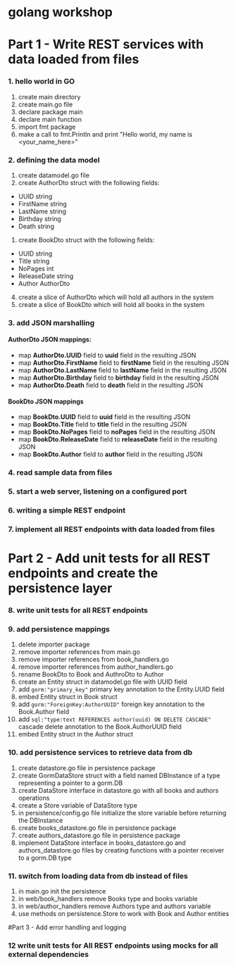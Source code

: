 # golang workshop

# Part 1 - Write REST services with data loaded from files
### 1. hello world in GO
1. create main directory
1. create main.go file
1. declare package main
1. declare main function
1. import fmt package
1. make a call to fmt.Println and print "Hello world, my name is <your_name_here>"
### 2. defining the data model
1. create datamodel.go file
1. create AuthorDto struct with the following fields:
 - UUID string
 - FirstName string
 - LastName string
 - Birthday string
 - Death string
1. create BookDto struct with the following fields:
- UUID string
- Title string
- NoPages int
- ReleaseDate string
- Author AuthorDto
4. create a slice of AuthorDto which will hold all authors in the system
5. create a slice of BookDto which will hold all books in the system
### 3. add JSON marshalling
#### AuthorDto JSON mappings:
* map **AuthorDto.UUID** field to **uuid** field in the resulting JSON
* map **AuthorDto.FirstName** field to **firstName** field in the resulting JSON
* map **AuthorDto.LastName** field to **lastName** field in the resulting JSON
* map **AuthorDto.Birthday** field to **birthday** field in the resulting JSON
* map **AuthorDto.Death** field to **death** field in the resulting JSON
#### BookDto JSON mappings
* map **BookDto.UUID** field to **uuid** field in the resulting JSON
* map **BookDto.Title** field to **title** field in the resulting JSON
* map **BookDto.NoPages** field to **noPages** field in the resulting JSON
* map **BookDto.ReleaseDate** field to **releaseDate** field in the resulting JSON
* map **BookDto.Author** field to **author** field in the resulting JSON
### 4. read sample data from files
### 5. start a web server, listening on a configured port
### 6. writing a simple REST endpoint
### 7. implement all REST endpoints with data loaded from files

# Part 2 - Add unit tests for all REST endpoints and create the persistence layer
### 8. write unit tests for all REST endpoints
### 9. add persistence mappings
1. delete importer package
1. remove importer references from main.go
1. remove importer references from book_handlers.go
1. remove importer references from author_handlers.go
1. rename BookDto to Book and AuthroDto to Author
1. create an Entity struct in datamodel.go file with UUID field
1. add `gorm:"primary_key"` primary key annotation to the Entity.UUID field
1. embed Entity struct in Book struct
1. add `gorm:"ForeignKey:AuthorUUID"` foreign key annotation to the Book.Author field
1. add `sql:"type:text REFERENCES author(uuid) ON DELETE CASCADE"` cascade delete annotation to the Book.AuthorUUID field
1. embed Entity struct in the Author struct
### 10. add persistence services to retrieve data from db
1. create datastore.go file in persistence package
1. create GormDataStore struct with a field named DBInstance of a type representing a pointer to a gorm.DB
1. create DataStore interface in datastore.go with all books and authors operations
1. create a Store variable of DataStore type
1. in persistence/config.go file initialize the store variable before returning the DBInstance
1. create books_datastore.go file in persistence package
1. create authors_datastore.go file in persistence package
1. implement DataStore interface in books_datastore.go and authors_datastore.go files by creating functions with a pointer receiver to a gorm.DB type
### 11. switch from loading data from db instead of files
1. in main.go init the persistence
1. in web/book_handlers remove Books type and books variable
1. in web/author_handlers remove Authors type and authors variable
1. use methods on persistence.Store to work with Book and Author entities

#Part 3 - Add error handling and logging
### 12 write unit tests for All REST endpoints using mocks for all external dependencies

